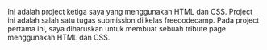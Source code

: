 Ini adalah project ketiga saya yang menggunakan HTML dan CSS.
Project ini adalah salah satu tugas submission di kelas freecodecamp.
Pada project pertama ini, saya diharuskan untuk membuat sebuah tribute page menggunakan HTML dan CSS.
